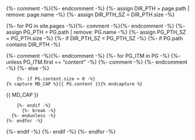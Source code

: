 
{%- comment -%}<!-- PAGES -->{%- endcomment -%}
{%- assign DIR_PTH    = page.path | remove: page.name -%}
{%- assign DIR_PTH_SZ = DIR_PTH.size -%}

{%- for PG in site.pages -%}{%- comment -%}<!-- limit to fecthing from subdirs (next two conditions) -->{%- endcomment -%}
  {%- assign PG_PTH    = PG.path | remove: PG.name -%}
  {%- assign PG_PTH_SZ = PG_PTH.size -%}
 {%- if DIR_PTH_SZ < PG_PTH_SZ -%}
  {%- if PG.path contains DIR_PTH -%}

{%- comment -%}<!-- PAGES -->{%- endcomment -%}
    {%- for PG_ITM in PG -%}
      {%- unless PG_ITM.first == "content"  -%}
       {%- comment -%}
       <!-- TODO: write FM treatment approach to handle frontMatter **{{ PG_ITM[0] }}:** {{ PG_ITM[1] }} <br>  -->
       {%- endcomment -%}
      {%- else -%}

        {%- if PG.content.size > 0 -%}
    {% capture MD_CAP %}{{ PG.content }}{% endcapture %}
<div markdown="1">
{{ MD_CAP }}
</div>

        {%- endif -%}
          {%- break -%}
      {%- endunless -%}
    {%- endfor -%}
  {%- endif -%}
 {%- endif -%}
{%- endfor -%}
